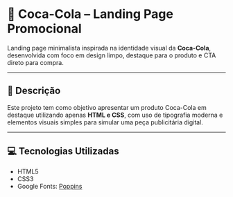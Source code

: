 # 🥤 Coca-Cola – Landing Page Promocional

Landing page minimalista inspirada na identidade visual da **Coca-Cola**, 
desenvolvida com foco em design limpo, destaque para o produto e CTA direto para compra.

---

## 🎨 Descrição

Este projeto tem como objetivo apresentar um produto Coca-Cola em destaque utilizando apenas **HTML e CSS**, 
com uso de tipografia moderna e elementos visuais simples para simular uma peça publicitária digital.

---

## 💻 Tecnologias Utilizadas

- HTML5
- CSS3
- Google Fonts: [Poppins](https://fonts.google.com/specimen/Poppins)
